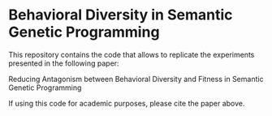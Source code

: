 Behavioral Diversity in Semantic Genetic Programming
====================================================

This repository contains the code that allows to replicate the experiments presented in the following paper:

Reducing Antagonism between Behavioral Diversity and Fitness in Semantic Genetic Programming

If using this code for academic purposes, please cite the paper above.
